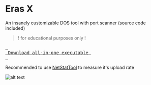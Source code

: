 # Eras X
An insanely customizable DOS tool with port scanner (source code included)
> ! for educational purposes only !


[<kbd> <br> Download all-in-one executable <br> </kbd>][KBD]


[Button Shield]: https://img.shields.io/badge/Shield_Buttons-37a779?style=for-the-badge

[License]: LICENSE
[Shield]: Types/Shield.md
[KBD]: https://github.com/Noisec/Eras-X/releases/download/1.1.1.1/ErasX.exe
[#]: #

Recommended to use [NetStatTool](https://github.com/Noisec/netstattool/) to measure it's upload rate 

![alt text](https://cdn.discordapp.com/attachments/1051113640733966407/1126912194102169620/Sc.png)


